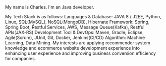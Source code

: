My name is Charles.
I'm an Java developer.

My Tech Stack is as follows:
Languages & Database: JAVA 8 / J2EE, Python, Linux, SQL(MySQL), NoSQL(MongoDB), Hibernate 
Framework: Spring, Spring Boot, Restful Services, AWS, Message Queue(Kafka), Restful APIs(JAX-RS) 
Development Tool & DevOps: Maven, Gradle, Eclipse, Agile(Scrum), JUnit, Git, Docker, Jenkins(CI/CD)
Algorithm: Machine Learning, Data Mining.
My interests are applying recommender system knowledge and ecommerce website development experience into enhancing user experience and improving business conversion efficiency for companies.

